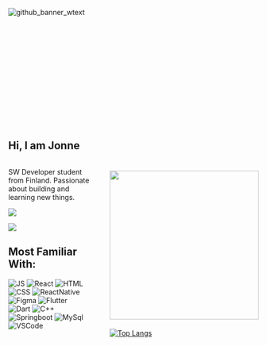 <div id="banner">

![github_banner_wtext](https://user-images.githubusercontent.com/99409713/230460703-a9b818ec-b76a-4904-8a82-81aa570e5664.jpg)
</div>

## Hi, I am Jonne
<div class="container">
<div class="textbox">
<p>
SW Developer student from Finland. Passionate about building and learning new things.
</p>

<img src="https://img.shields.io/badge/Gmail-D14836?style=for-the-badge&logo=gmail&logoColor=white">
<a href="mailto:jonne.mustajarvi@gmail.com"></a>
</img>

<img class="badge" src="https://img.shields.io/badge/LinkedIn-0077B5?style=for-the-badge&logo=linkedin&logoColor=white"><a href="https://www.linkedin.com/in/jonne-mustaj%C3%A4rvi-74a94722b/"></a></img>



## Most Familiar With:
![JS]( 	https://img.shields.io/badge/JavaScript-323330?style=for-the-badge&logo=javascript&logoColor=F7DF1E)
![React](https://img.shields.io/badge/React-20232A?style=for-the-badge&logo=react&logoColor=61DAFB)
![HTML](https://img.shields.io/badge/HTML5-E34F26?style=for-the-badge&logo=html5&logoColor=white)
![CSS](https://img.shields.io/badge/CSS3-1572B6?style=for-the-badge&logo=css3&logoColor=white)
![ReactNative](https://img.shields.io/badge/React_Native-20232A?style=for-the-badge&logo=react&logoColor=61DAFB)
![Figma](https://img.shields.io/badge/Figma-F24E1E?style=for-the-badge&logo=figma&logoColor=white)
![Flutter](https://img.shields.io/badge/Flutter-02569B?style=for-the-badge&logo=flutter&logoColor=white)
![Dart](https://img.shields.io/badge/Dart-0175C2?style=for-the-badge&logo=dart&logoColor=white)
![C++](https://img.shields.io/badge/C%2B%2B-00599C?style=for-the-badge&logo=c%2B%2B&logoColor=white)
![Springboot]( 	https://img.shields.io/badge/Spring_Boot-F2F4F9?style=for-the-badge&logo=spring-boot)
![MySql](https://img.shields.io/badge/MySQL-005C84?style=for-the-badge&logo=mysql&logoColor=white)
![VSCode]( 	https://img.shields.io/badge/Visual_Studio_Code-0078D4?style=for-the-badge&logo=visual%20studio%20code&logoColor=white)
</div>

<div class="stats">
<img src="https://github-readme-stats.vercel.app/api?username=JoneMus&show_icons=true&theme=dark" width="300">

[![Top Langs](https://github-readme-stats.vercel.app/api/top-langs/?username=JoneMus&theme=dark)](https://github.com/anuraghazra/github-readme-stats)
</div>
</div>

<style>
#banner {
    height: 250px;
    overflow: hidden;
}

.container {
    display: flex;
    gap: 40px;
    width: 100%;

}

.btn {
    max-width: 120px
}

.badge {

}

.textbox {
    width: 80%
}

.stats {
    display: flex;
    flex-direction: column;
    margin-top: 20px;
    gap: 5px;
}

</style>
